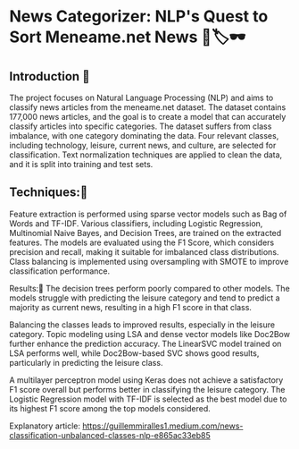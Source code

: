 # News Categorizer: NLP's Quest to Sort Meneame.net News 📰🏷🕶

## Introduction 🧐
The project focuses on Natural Language Processing (NLP) and aims to classify news articles from the meneame.net dataset. The dataset contains 177,000 news articles, and the goal is to create a model that can accurately classify articles into specific categories. The dataset suffers from class imbalance, with one category dominating the data. Four relevant classes, including technology, leisure, current news, and culture, are selected for classification. Text normalization techniques are applied to clean the data, and it is split into training and test sets.

## Techniques:🔮
Feature extraction is performed using sparse vector models such as Bag of Words and TF-IDF. Various classifiers, including Logistic Regression, Multinomial Naive Bayes, and Decision Trees, are trained on the extracted features. The models are evaluated using the F1 Score, which considers precision and recall, making it suitable for imbalanced class distributions. Class balancing is implemented using oversampling with SMOTE to improve classification performance.

Results:🎯
The decision trees perform poorly compared to other models. The models struggle with predicting the leisure category and tend to predict a majority as current news, resulting in a high F1 score in that class. 

Balancing the classes leads to improved results, especially in the leisure category. Topic modeling using LSA and dense vector models like Doc2Bow further enhance the prediction accuracy. The LinearSVC model trained on LSA performs well, while Doc2Bow-based SVC shows good results, particularly in predicting the leisure class. 

A multilayer perceptron model using Keras does not achieve a satisfactory F1 score overall but performs better in classifying the leisure category. The Logistic Regression model with TF-IDF is selected as the best model due to its highest F1 score among the top models considered.

Explanatory article: https://guillemmiralles1.medium.com/news-classification-unbalanced-classes-nlp-e865ac33eb85
